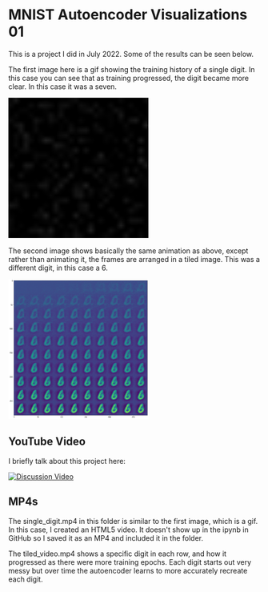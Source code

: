 # MNIST Autoencoder Visualizations 01

This is a project I did in July 2022. Some of the results can be seen below.

The first image here is a gif showing the training history of a single digit. In this case you can see that as training progressed, the digit became more clear. In this case it was a seven.

<img src="https://github.com/Kinvert/resume/blob/main/ml/autoencoders/mnist_visualizations_1_train_history/single_digit.gif" width="280" height="280"/>

The second image shows basically the same animation as above, except rather than animating it, the frames are arranged in a tiled image. This was a different digit, in this case a 6.

<img src="https://github.com/Kinvert/resume/blob/main/ml/autoencoders/mnist_visualizations_1_train_history/train_history.png" width="280" height="280"/>

## YouTube Video

I briefly talk about this project here:

[![Discussion Video](https://img.youtube.com/vi/L52H2fggL5U/0.jpg)](https://www.youtube.com/watch?v=L52H2fggL5U&t=16s "Discussion Video")

## MP4s

The single_digit.mp4 in this folder is similar to the first image, which is a gif. In this case, I created an HTML5 video. It doesn't show up in the ipynb in GitHub so I saved it as an MP4 and included it in the folder.

The tiled_video.mp4 shows a specific digit in each row, and how it progressed as there were more training epochs. Each digit starts out very messy but over time the autoencoder learns to more accurately recreate each digit.
